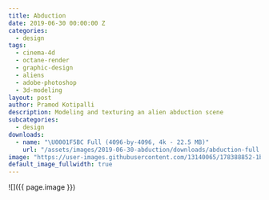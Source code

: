 ```yaml
---
title: Abduction
date: 2019-06-30 00:00:00 Z
categories:
  - design
tags:
  - cinema-4d
  - octane-render
  - graphic-design
  - aliens
  - adobe-photoshop
  - 3d-modeling
layout: post
author: Pramod Kotipalli
description: Modeling and texturing an alien abduction scene
subcategories:
  - design
downloads:
  - name: "\U0001F5BC️ Full (4096-by-4096, 4k - 22.5 MB)"
    url: "/assets/images/2019-06-30-abduction/downloads/abduction-full.png"
image: "https://user-images.githubusercontent.com/13140065/178388852-1bd32f4d-020e-42a7-93df-c97d115b757f.png"
default_image_fullwidth: true
---
```


![]({{ page.image }})
